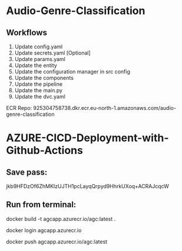 # Audio-Genre-Classification

## Workflows


1. Update config.yaml
2. Update secrets.yaml [Optional]
3. Update params.yaml
4. Update the entity
5. Update the configuration manager in src config
6. Update the components
7. Update the pipeline
8. Update the main.py
9. Update the dvc.yaml

ECR Repo: 925304758738.dkr.ecr.eu-north-1.amazonaws.com/audio-genre-classification


# AZURE-CICD-Deployment-with-Github-Actions

## Save pass:

jkb9HFDzOf6ZhMKIzUJTH1pcLayqQrpyd9HhrkUXoq+ACRAJcqcW


## Run from terminal:

docker build -t agcapp.azurecr.io/agc:latest .

docker login agcapp.azurecr.io

docker push agcapp.azurecr.io/agc:latest
